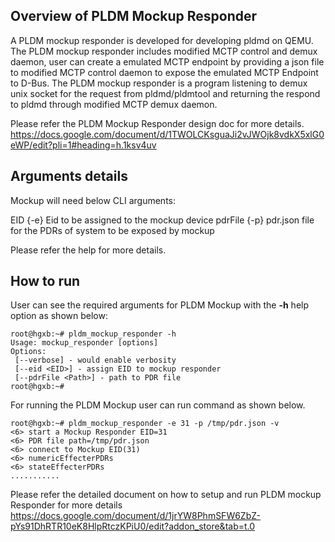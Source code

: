 ## Overview of PLDM Mockup Responder

A PLDM mockup responder is developed for developing pldmd on QEMU. The  PLDM 
mockup responder includes modified MCTP control and demux daemon, user can create
a emulated MCTP endpoint by providing a json file to modified MCTP control
daemon to expose the emulated MCTP Endpoint to D-Bus.
The PLDM mockup responder is a program listening to demux unix socket for
the request from pldmd/pldmtool and returning the respond to pldmd through
modified MCTP demux daemon.

Please refer the PLDM Mockup Responder design doc for more details.
https://docs.google.com/document/d/1TWOLCKsguaJi2vJWOjk8vdkX5xlG0eWP/edit?pli=1#heading=h.1ksv4uv

## Arguments details

Mockup will need below CLI arguments:

EID {-e}        Eid to be assigned to the mockup device
pdrFile {-p}    pdr.json file for the PDRs of system to be exposed by mockup

Please refer the help for more details.

## How to run

User can see the required arguments for PLDM Mockup with the **-h** help option as shown below:

```
root@hgxb:~# pldm_mockup_responder -h                                          
Usage: mockup_responder [options]
Options:
 [--verbose] - would enable verbosity
 [--eid <EID>] - assign EID to mockup responder
 [--pdrFile <Path>] - path to PDR file
root@hgxb:~# 
```
For running the PLDM Mockup user can run command as shown below.

```
root@hgxb:~# pldm_mockup_responder -e 31 -p /tmp/pdr.json -v
<6> start a Mockup Responder EID=31
<6> PDR file path=/tmp/pdr.json
<6> connect to Mockup EID(31)
<6> numericEffecterPDRs
<6> stateEffecterPDRs
...........
```
Please refer the detailed document on how to setup and run PLDM mockup Responder for more details
https://docs.google.com/document/d/1jrYW8PhmSFW6ZbZ-pYs91DhRTR10eK8HlpRtczKPiU0/edit?addon_store&tab=t.0
